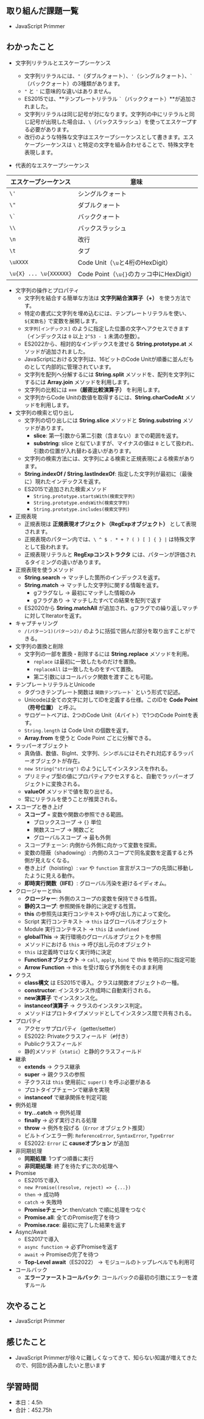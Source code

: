 ## 取り組んだ課題一覧
- JavaScript Primmer

## わかったこと
- 文字列リテラルとエスケープシーケンス
    - 文字列リテラルには、`"`（ダブルクォート）、`'`（シングルクォート）、`` ` ``（バッククォート）の3種類があります。
    - `"` と `'` に意味的な違いはありません。
    - ES2015では、**テンプレートリテラル `` ` ``（バッククォート）**が追加されました。
    - 文字列リテラルは同じ記号が対になります。文字列の中にリテラルと同じ記号が出現した場合は、`\`（バックスラッシュ）を使ってエスケープする必要があります。
    - 改行のような特殊な文字はエスケープシーケンスとして書きます。エスケープシーケンスは `\` と特定の文字を組み合わせることで、特殊文字を表現します。

- 代表的なエスケープシーケンス

| エスケープシーケンス | 意味 |
|------------------|------|
| `\'`  | シングルクォート |
| `\"`  | ダブルクォート |
| `` \` `` | バッククォート |
| `\\`  | バックスラッシュ |
| `\n`  | 改行 |
| `\t`  | タブ |
| `\uXXXX` | Code Unit（`\u`と4桁のHexDigit） |
| `\u{X} ... \u{XXXXXX}` | Code Point（`\u{}`のカッコ中にHexDigit） |

- 文字列の操作とプロパティ
    - 文字列を結合する簡単な方法は **文字列結合演算子（+）** を使う方法です。
    - 特定の書式に文字列を埋め込むには、テンプレートリテラルを使い、`${変数名}` で変数を展開します。
    - `文字列[インデックス]` のように指定した位置の文字へアクセスできます（インデックスは `0` 以上 `2^53 - 1` 未満の整数）。
    - ES2022から、相対的なインデックスを渡せる **String.prototype.at** メソッドが追加されました。
    - JavaScriptにおける文字列は、16ビットのCode Unitが順番に並んだものとして内部的に管理されています。
    - 文字列を配列へ分解するには **String.split** メソッドを、配列を文字列にするには **Array.join** メソッドを利用します。
    - 文字列の比較には **`===`（厳密比較演算子）** を利用します。
    - 文字列からCode Unitの数値を取得するには、**String.charCodeAt** メソッドを利用します。
- 文字列の検索と切り出し
    - 文字列の切り出しには **String.slice** メソッドと **String.substring** メソッドがあります。
      - **slice**: 第一引数から第二引数（含まない）までの範囲を返す。
      - **substring**: slice と似ていますが、マイナスの値は `0` として扱われ、引数の位置が入れ替わる違いがあります。
    - 文字列の検索方法には、文字列による検索と正規表現による検索があります。
    - **String.indexOf / String.lastIndexOf**: 指定した文字列が最初に（最後に）現れたインデックスを返す。
    - ES2015で追加された検索メソッド
      - `String.prototype.startsWith(検索文字列)`
      - `String.prototype.endsWith(検索文字列)`
      - `String.prototype.includes(検索文字列)`
- 正規表現
    - 正規表現は **正規表現オブジェクト（RegExpオブジェクト）** として表現されます。
    - 正規表現のパターン内では、`\ ^ $ . * + ? ( ) [ ] { } |` は特殊文字として扱われます。
    - 正規表現リテラルと **RegExpコンストラクタ** には、パターンが評価されるタイミングの違いがあります。
- 正規表現を使うメソッド
    - **String.search** → マッチした箇所のインデックスを返す。
    - **String.match** → マッチした文字列に関する情報を返す。
      - gフラグなし → 最初にマッチした情報のみ
      - gフラグあり → マッチしたすべての結果を配列で返す
    - ES2020から **String.matchAll** が追加され、gフラグでの繰り返しマッチに対してIteratorを返す。
-  キャプチャリング
    - `/(パターン1)(パターン2)/` のように括弧で囲んだ部分を取り出すことができる。
-  文字列の置換と削除
    - 文字列の一部を置換・削除するには **String.replace** メソッドを利用。
      - `replace` は最初に一致したものだけを置換。
      - `replaceAll` は一致したものをすべて置換。
      - 第二引数にはコールバック関数を渡すことも可能。
- テンプレートリテラルとUnicode
    - タグつきテンプレート関数は `` 関数テンプレート` `` という形式で記述。
    - Unicodeは全ての文字に対してIDを定義する仕様。このIDを **Code Point（符号位置）** と呼ぶ。
    - サロゲートペアは、2つのCode Unit（4バイト）で1つのCode Pointを表す。
    - `String.length` は Code Unit の個数を返す。
    - **Array.from** を使うと Code Point ごとに分解できる。
- ラッパーオブジェクト
    - 真偽値、数値、BigInt、文字列、シンボルにはそれぞれ対応するラッパーオブジェクトが存在。
    - `new String("string")` のようにしてインスタンスを作れる。
    - プリミティブ型の値にプロパティアクセスすると、自動でラッパーオブジェクトに変換される。
    - **valueOf** メソッドで値を取り出せる。
    - 常にリテラルを使うことが推奨される。
- スコープと巻き上げ
    - **スコープ** = 変数や関数の参照できる範囲。
      - ブロックスコープ → `{}` 単位
      - 関数スコープ → 関数ごと
      - グローバルスコープ → 最も外側
    - スコープチェーン: 内側から外側に向かって変数を探索。
    - 変数の隠蔽（shadowing）: 内側のスコープで同名変数を定義すると外側が見えなくなる。
    - 巻き上げ（hoisting）: `var` や `function` 宣言がスコープの先頭に移動したように見える動作。
    - **即時実行関数（IIFE）**: グローバル汚染を避けるイディオム。
- クロージャーとthis
    - **クロージャー**: 外側のスコープの変数を保持できる性質。
    - **静的スコープ**: 参照関係を静的に決定する性質。
    - **this** の参照先は実行コンテキストや呼び出し方によって変化。
    - Script 実行コンテキスト → `this` はグローバルオブジェクト
    - Module 実行コンテキスト → `this` は `undefined`
    - **globalThis** → 実行環境のグローバルオブジェクトを参照
    - メソッドにおける `this` → 呼び出し元のオブジェクト
    - `this` は定義時ではなく実行時に決定
    - **Functionオブジェクト** → `call`, `apply`, `bind` で this を明示的に指定可能
    - **Arrow Function** → this を受け取らず外側をそのまま利用
- クラス
    - **class構文** は ES2015で導入。クラスは関数オブジェクトの一種。
    - **constructor**: インスタンス作成時に自動実行される。
    - **new演算子** でインスタンス化。
    - **instanceof演算子** → クラスのインスタンス判定。
    - メソッドはプロトタイプメソッドとしてインスタンス間で共有される。
- プロパティ
    - アクセッサプロパティ（getter/setter）
    - ES2022: Privateクラスフィールド（`#`付き）
    - Publicクラスフィールド
    - 静的メソッド（`static`）と静的クラスフィールド
- 継承
    - **extends** → クラス継承
    - **super** → 親クラスの参照
    - 子クラスは `this` 使用前に `super()` を呼ぶ必要がある
    - プロトタイプチェーンで継承を実現
    - **instanceof** で継承関係を判定可能
- 例外処理
    - **try...catch** → 例外処理
    - **finally** → 必ず実行される処理
    - **throw** → 例外を投げる（`Error` オブジェクト推奨）
    - ビルトインエラー例: `ReferenceError`, `SyntaxError`, `TypeError`
    - ES2022: `Error` に **causeオプション** が追加
- 非同期処理
    - **同期処理**: 1つずつ順番に実行
    - **非同期処理**: 終了を待たずに次の処理へ
-  Promise
    - ES2015で導入
    - `new Promise((resolve, reject) => {...})`
    - `then` → 成功時
    - `catch` → 失敗時
    - **Promiseチェーン**: then/catch で順に処理をつなぐ
    - **Promise.all**: 全てのPromise完了を待つ
    - **Promise.race**: 最初に完了した結果を返す
-  Async/Await
    - ES2017で導入
    - `async function` → 必ずPromiseを返す
    - `await` → Promiseの完了を待つ
    - **Top-Level await**（ES2022） → モジュールのトップレベルでも利用可
-  コールバック
    - **エラーファーストコールバック**: コールバックの最初の引数にエラーを渡すルール


## 次やること
- JavaScript Primmer

## 感じたこと    
- JavaScript Primmerが徐々に難しくなってきて、知らない知識が増えてきたので、何回か読み直したいと思います                                                                                                                                                                                                                                                                                                                                                                                                                                                                                                                                                                                                                                                                                                                                                                                  
                                                                                             
                                    
## 学習時間
- 本日：4.5h
- 合計：452.75h